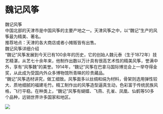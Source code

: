 # 魏记风筝  
魏记风筝  
  中国北部的天津市是中国风筝的主要产地之一。天津风筝之中，以“魏记”生产的风筝最为精美、著名。  
  推荐地点：天津的各大商店或者小摊贩皆有出售。  
  魏记风筝详细介绍  
  “魏记”风筝发展到今天已有100余年的历史，它的创始人魏元泰（生于1872年）技艺精湛，从艺七十余年来，他制作出数以万计具有很高艺术性的精美风筝，誉满中外，享有“风筝魏”的美誉。1914年，“魏记”风筝在巴拿马国际博览会上一举夺得金奖，从此成为受国内外众多博物馆所青睐的珍贵藏品。  
  “魏记”风筝选材讲究，做工细致。风筝面多以丝绸和绢为材料，骨架则选用弹性较大、质地细腻的福建毛竹。精工制作出的风筝造型逼真生动，色彩富于传统民族风格，飞行平稳。在种类上，“魏记”风筝有蝴蝶、飞燕、孔雀、凤凰、仙鹤等50多个品种，远销世界许多国家和地区。  
  
![](https://6sqf8k4x.fast-github.tk/-----https://raw.githubusercontent.com/szqq0512/Pic/main/img/202201212001632.png)  